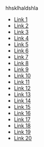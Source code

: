 <!DOCTYPE html>
<html>
<head>
	<title>Tag-Filter</title>
	<style>
.menu-container {
  max-width: 1600px;
  margin: 0 auto;
}

.menu {
  overflow-x: scroll;
  white-space: nowrap;
}

ul {
  list-style: none;
  padding: 0;
  margin: 0;
}

li {
  display: inline-block;
}

a {
  display: block;
  padding: 10px;
  text-decoration: none;
  color: #000;
}

li.active a {
  color: #f00;
}

@media screen and (max-width: 767px) {
  .menu-container {
    max-width: none;
  }
}

</style>	
	
</head>
<body>
hhsklhaldshla

<div class="menu-container">
  <div class="menu">
    <ul>
      <li><a href="#">Link 1</a></li>
      <li><a href="#">Link 2</a></li>
      <li><a href="#">Link 3</a></li>
      <li><a href="#">Link 4</a></li>
      <li><a href="#">Link 5</a></li>
      <li><a href="#">Link 6</a></li>
      <li><a href="#">Link 7</a></li>
      <li><a href="#">Link 8</a></li>
      <li><a href="#">Link 9</a></li>
      <li><a href="#">Link 10</a></li>
      <li><a href="#">Link 11</a></li>
      <li><a href="#">Link 12</a></li>
      <li><a href="#">Link 13</a></li>
      <li><a href="#">Link 14</a></li>
      <li><a href="#">Link 15</a></li>
      <li><a href="#">Link 16</a></li>
      <li><a href="#">Link 17</a></li>
      <li><a href="#">Link 18</a></li>
      <li><a href="#">Link 19</a></li>
      <li class="active"><a href="#">Link 20</a></li>
    </ul>
  </div>
</div>

</body>
</html>
